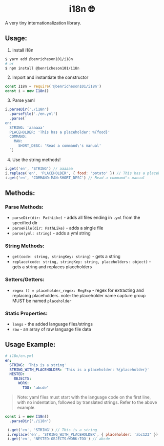 <h1 align="center">i18n 🌐</h1>
A very tiny internationalization library.

## Usage:
1. Install i18n
```bash
$ yarn add @benricheson101/i18n
# or
$ npm install @benricheson101/i18n
```
2. Import and instantiate the constructor
```js
const I18n = require('@benricheson101/i18n')
const i = new I18n()
```
3. Parse yaml
```js
i.parseDir('./i18n')
  .parseFile('./en.yml')
  .parse(`
en:
  STRING: 'aaaaaa'
  PLACEHOLDER: 'This has a placeholder: %{food}'
  COMMAND:
    MAN:
      SHORT_DESC: 'Read a command\'s manual'
  `)
```
4. Use the string methods!
```js
i.get('en', 'STRING') // aaaaaa
i.replace('en', 'PLACEHOLDER', { food: 'potato' }) // This has a placeholder: potato
i.get('en', 'COMMAND:MAN:SHORT_DESC') // Read a command's manual
```

## Methods:
### Parse Methods:
- `parseDir(dir: PathLike)` - adds all files ending in `.yml` from the specified dir
- `parseFile(dir: PathLike)` - adds a single file
- `parse(yml: string)` - adds a yml string

### String Methods:
- `get(code: string, stringKey: string)` - gets a string
- `replace(code: string, stringKey: string, placeholders: object)` - gets a string and replaces placeholders

### Setters/Getters:
- `regex () = placeholder_regex: RegExp` - regex for extracting and replacing placeholders. note: the placeholder name capture group MUST be named `placeholder`

### Static Properties:
- `langs` - the added language files/strings
- `raw` - an array of raw language file data

## Usage Example:
```yaml
# i18n/en.yml
en:
  STRING: 'This is a string'
  STRING_WITH_PLACEHOLDER: 'This is a placeholder: %{placeholder}'
  NESTED:
    OBJECTS:
      WORK:
        TOO: 'abcde'
```
> Note: yaml files must start with the language code on the first line, with no indentation, followed by translated strings. Refer to the above example.
```js
const i = new I18n()
  .parseDir('./i18n')

 i.get('en', 'STRING') // This is a string
 i.replace('en', 'STRING_WITH_PLACEHOLDER', { placeholder: 'abc123' }) // This is a placeholder: abc123
 i.get('en', 'NESTED:OBJECTS:WORK:TOO') // abcde
```
